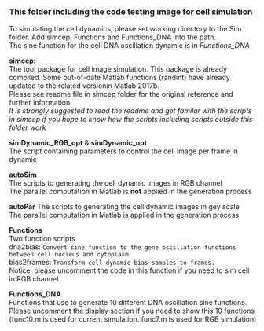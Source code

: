 ### This folder including the code testing image for cell simulation 

To simulating the cell dynamics, please set working directory to the Sim folder. Add simcep, Functions and Functions_DNA into the path.  
The sine function for the cell DNA oscillation dynamic is in _Functions_DNA_

**simcep:**  
The tool package for cell image simulation. This package is already compiled. 
Some out-of-date Matlab functions (randint) have already updated to the related versionin Matlab 2017b.  
Please see readme file in simcep folder for the original reference and further information    
_It is strongly suggested to read the readme and get familar with the scripts in simcep if you hope to know how
the scripts including scripts outside this folder work_


**simDynamic_RGB_opt** & **simDynamic_opt**  
The script containing parameters to control the cell image per frame in dynamic


**autoSim**  
The scripts to generating the cell dynamic images in RGB channel  
The parallel computation in Matlab is **not** applied in the generation process


**autoPar**
The scripts to generating the cell dynamic images in gey scale  
The parallel computation in Matlab is applied in the generation process

**Functions**  
Two function scripts  
dna2bias: ```Convert sine function to the gene oscillation functions between cell nucleus and cytoplasm```  
bias2frames: ```Transform cell dynamic bias samples to frames.```  
             Notice: please uncomment the code in this function if you need to sim cell in RGB channel
             

**Functions_DNA**  
Functions that use to generate 10 different DNA oscillation sine functions. Please uncomment the display section if you need to show this 10 functions (func10.m is used for current simulation. func7.m is used for RGB simulation)
